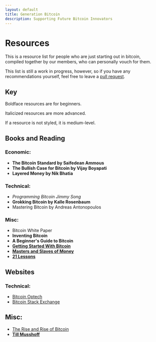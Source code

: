 ```yaml
---
layout: default
title: Generation Bitcoin
description: Supporting Future Bitcoin Innovators
---
```


# Resources

This is a resource list for people who are just starting out in bitcoin, compiled together by our members, who can personally vouch for them. 

This list is still a work in progress, however, so if you have any recommendations yourself, feel free to leave a [pull request](https://github.com/GenerationBitcoin/GenerationBitcoin.github.io/pulls). 
## Key

Boldface resources are for beginners. 

Italicized resources are more advanced.

If a resource is not styled, it is medium-level.

## Books and Reading

### Economic:

- **The Bitcoin Standard by Saifedean Ammous**
- **The Bullish Case for Bitcoin by Vijay Boyapati**
- **Layered Money by Nik Bhatia**

### Technical:

- *Programming Bitcoin Jimmy Song*
- **Grokking Bitcoin by Kalle Rosenbaum**
- Mastering Bitcoin by Andreas Antonopoulos

### Misc:

- Bitcoin White Paper
- **Inventing Bitcoin**
- **A Beginner's Guide to Bitcoin**
- **[Getting Started With Bitcoin](https://www.lopp.net/bitcoin-information/getting-started.html)**
- **[Masters and Slaves of Money](https://breedlove22.medium.com/masters-and-slaves-of-money-255ecc93404f)**
- **[21 Lessons](21lessons.com)**

## Websites
<!---
### Economic:

- N/A
#-->

### Technical:

- [Bitcoin Optech](https://bitcoinops.org/)
- [Bitcoin Stack Exchange](https://bitcoin.stackexchange.com)

<!---### Misc:

- N/A
#-->

<!---
## Video Links

### Economic:
- N/A

### Technical:

- N/A

#-->

## Misc:

- [The Rise and Rise of Bitcoin](https://youtu.be/sZ-aUlNY9_g)
- **[Till Musshoff](https://www.youtube.com/channel/UCycGV6fAhD_-7GPmCkkESdw/videos)**
